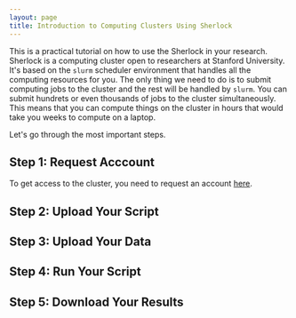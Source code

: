```yaml
---
layout: page
title: Introduction to Computing Clusters Using Sherlock
---
```


This is a practical tutorial on how to use the Sherlock in your research. Sherlock is a computing cluster open to researchers at Stanford University. It's based on the `slurm` scheduler environment that handles all the computing resources for you. The only thing we need to do is to submit computing jobs to the cluster and the rest will be handled by `slurm`. You can submit hundrets or even thousands of jobs to the cluster simultaneously. This means that you can compute things on the cluster in hours that would take you weeks to compute on a laptop.

Let's go through the most important steps.

## Step 1: Request Acccount

To get access to the cluster, you need to request an account [here](http://www.sherlock.stanford.edu/docs/getting-started/prerequisites/#how-to-request-an-account).

## Step 2: Upload Your Script

## Step 3: Upload Your Data

## Step 4: Run Your Script

## Step 5: Download Your Results
